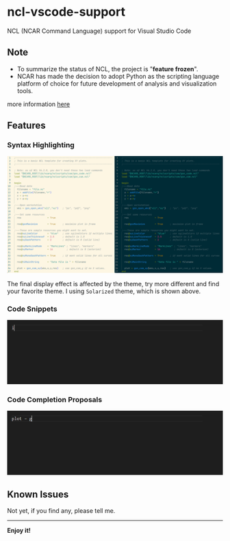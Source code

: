 # ncl-vscode-support

NCL (NCAR Command Language) support for Visual Studio Code

## Note

- To summarize the status of NCL, the project is "**feature frozen**".
- NCAR has made the decision to adopt Python as the scripting language platform of choice for future development of analysis and visualization tools.

more information [here](http://www.ncl.ucar.edu/Document/Pivot_to_Python/)

## Features

### Syntax Highlighting

![Syntax Highlighting](./images/SyntaxHighlighting.png "Syntax Highlighting")

The final display effect is affected by the theme, try more different and find your favorite theme. I using `Solarized` theme, which is shown above.

### Code Snippets

![Code Snippets](./images/CodeSnippets.gif "Code Snippets")

### Code Completion Proposals

![Code Completion Proposals](./images/CodeCompletion.gif "Code Completion Proposals")

## Known Issues

Not yet, if you find any, please tell me.

-----------------------------------------------------------------------------------------------------------

**Enjoy it!**
